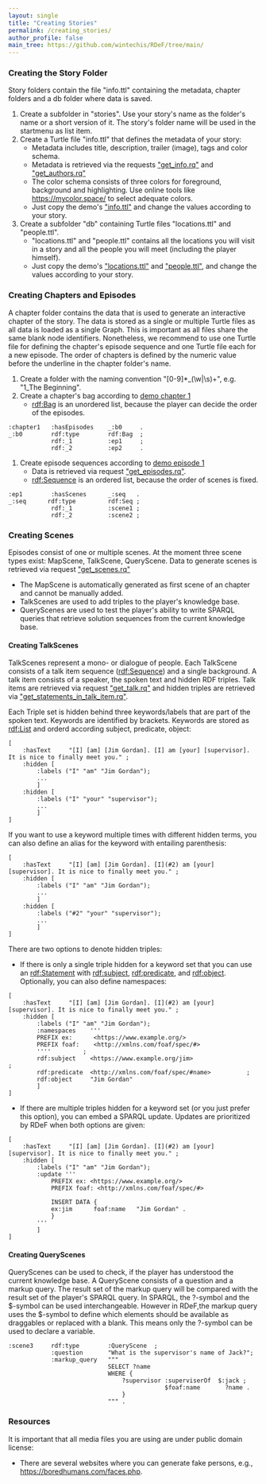 ```yaml
---
layout: single
title: "Creating Stories"
permalink: /creating_stories/
author_profile: false
main_tree: https://github.com/wintechis/RDeF/tree/main/
---
```


### Creating the Story Folder
Story folders contain the file "info.ttl" containing the metadata, chapter folders and a db folder where data is saved.

1. Create a subfolder in "stories". Use your story's name as the folder's name or a short version of it. The story's folder name will be used in the startmenu as list item.
2. Create a Turtle file "info.ttl" that defines the metadata of your story:
   * Metadata includes title, description, trailer (image), tags and color schema.
   * Metadata is retrieved via the requests ["get_info.rq"]({{page.main_tree}}requests/get_info.rq) and ["get_authors.rq"]({{page.main_tree}}requests/get_authors.rq)
   * The color schema consists of three colors for foreground, background and highlighting. Use online tools like https://mycolor.space/ to select adequate colors.
   * Just copy the demo's ["info.ttl"]({{page.main_tree}}stories/demo/info.ttl) and change the values according to your story.
3. Create a subfolder "db" containing Turtle files "locations.ttl" and "people.ttl".
   * "locations.ttl" and "people.ttl" contains all the locations you will visit in a story and all the people you will meet (including the player himself).
   * Just copy the demo's ["locations.ttl"]({{page.main_tree}}stories/demo/db/locations.ttl) and ["people.ttl"]({{page.main_tree}}stories/demo/db/people.ttl), and change the values according to your story.

### Creating Chapters and Episodes
A chapter folder contains the data that is used to generate an interactive chapter of the story. The data is stored as a single or multiple Turtle files as all data is loaded as a single Graph. This is important as all files share the same blank node identifiers. Nonetheless, we recommend to use one Turtle file for defining the chapter's episode sequence and one Turtle file each for a new episode. The order of chapters is defined by the numeric value before the underline in the chapter folder's name.

1. Create a folder with the naming convention "[0-9]*_(\w|\s)+", e.g. "1_The Beginning".
2. Create a chapter's bag according to [demo chapter 1]({{page.main_tree}}stories/demo/1_The%20Interview/chapter.ttl)
   * [rdf:Bag](https://www.w3.org/TR/rdf-schema/#ch_bag) is an unordered list, because the player can decide the order of the episodes.
```turtle
:chapter1   :hasEpisodes    _:b0     .
_:b0        rdf:type        rdf:Bag  ;
            rdf:_1          :ep1     ;
            rdf:_2          :ep2     .
```
1. Create episode sequences according to [demo episode 1]({{page.main_tree}}stories/demo/1_The%20Interview/episode_1.ttl)
   * Data is retrieved via request ["get_episodes.rq"]({{page.main_tree}}requests/get_episodes.rq).
   * [rdf:Sequence](https://www.w3.org/TR/rdf-schema/#ch_seq) is an ordered list, because the order of scenes is fixed.
```turtle
:ep1        :hasScenes      _:seq   .
_:seq      rdf:type         rdf:Seq ;
            rdf:_1          :scene1 ;
            rdf:_2          :scene2 ;
```

### Creating Scenes
Episodes consist of one or multiple scenes. At the moment three scene types exist: MapScene, TalkScene, QueryScene. Data to generate scenes is retrieved via request ["get_scenes.rq"]({{page.main_tree}}requests/get_scenes.rq) 
* The MapScene is automatically generated as first scene of an chapter and cannot be manually added. 
* TalkScenes are used to add triples to the player's knowledge base. 
* QueryScenes are used to test the player's ability to write SPARQL queries that retrieve solution sequences from the current knowledge base.

#### Creating TalkScenes
TalkScenes represent a mono- or dialogue of people. Each TalkScene consists of a talk item sequence ([rdf:Sequence](https://www.w3.org/TR/rdf-schema/#ch_seq)) and a single background. A talk item consists of a speaker, the spoken text and hidden RDF triples. Talk items are retrieved via request ["get_talk.rq"]({{page.main_tree}}requests/get_talk.rq) and hidden triples are retrieved via ["get_statements_in_talk_item.rq"]({{page.main_tree}}requests/get_statements_in_talk_item.rq). 

Each Triple set is hidden behind three keywords/labels that are part of the spoken text. Keywords are identified by brackets. Keywords are stored as [rdf:List](https://www.w3.org/TR/rdf-schema/#ch_list) and orderd according subject, predicate, object:
```turtle
[
    :hasText     "[I] [am] [Jim Gordan]. [I] am [your] [supervisor]. It is nice to finally meet you." ;
    :hidden [
        :labels ("I" "am" "Jim Gordan");
        ...
        ]
    :hidden [
        :labels ("I" "your" "supervisor");
        ...
        ]
]
```

If you want to use a keyword multiple times with different hidden terms, you can also define an alias for the keyword with entailing parenthesis:
```turtle
[
    :hasText     "[I] [am] [Jim Gordan]. [I](#2) am [your] [supervisor]. It is nice to finally meet you." ;
    :hidden [
        :labels ("I" "am" "Jim Gordan");
        ...
        ]
    :hidden [
        :labels ("#2" "your" "supervisor");
        ...
        ]
]
```

There are two options to denote hidden triples:
* If there is only a single triple hidden for a keyword set that you can use an [rdf:Statement](https://www.w3.org/TR/rdf-schema/#ch_statement) with [rdf:subject](https://www.w3.org/TR/rdf-schema/#ch_subject), [rdf:predicate](https://www.w3.org/TR/rdf-schema/#ch_predicate), and [rdf:object](https://www.w3.org/TR/rdf-schema/#ch_object). Optionally, you can also define namespaces:
```turtle
[
    :hasText     "[I] [am] [Jim Gordan]. [I](#2) am [your] [supervisor]. It is nice to finally meet you." ;
    :hidden [
        :labels ("I" "am" "Jim Gordan");
        :namespaces    '''
        PREFIX ex:      <https://www.example.org/>
        PREFIX foaf:    <http://xmlns.com/foaf/spec/#>
        ''''         ;
        rdf:subject    <https://www.example.org/jim>                   ;
        rdf:predicate  <http://xmlns.com/foaf/spec/#name>          ; 
        rdf:object     "Jim Gordan"     
        ]
]
```
* If there are multiple triples hidden for a keyword set (or you just prefer this option), you can embed a SPARQL update. Updates are prioritized by RDeF when both options are given:
```turtle
[
    :hasText     "[I] [am] [Jim Gordan]. [I](#2) am [your] [supervisor]. It is nice to finally meet you." ;
    :hidden [
        :labels ("I" "am" "Jim Gordan");
        :update '''
            PREFIX ex: <https://www.example.org/>
            PREFIX foaf: <http://xmlns.com/foaf/spec/#>
            
            INSERT DATA {
            ex:jim      foaf:name   "Jim Gordan" .
            }
        ''' 
        ]
]
```


#### Creating QueryScenes
QueryScenes can be used to check, if the player has understood the current knowledge base. A QueryScene consists of a question and a markup query. The result set of the markup query will be compared with the result set of the player's SPARQL query. In SPARQL, the ?-symbol and the $-symbol can be used interchangeable. However in RDeF,the markup query uses the $-symbol to define which elements should be available as draggables or replaced with a blank. This means only the ?-symbol can be used to declare a variable.

```turtle
:scene3     rdf:type        :QueryScene  ;
            :question       "What is the supervisor's name of Jack?";
            :markup_query   """
                            SELECT ?name 
                            WHERE {
                                ?supervisor :superviserOf  $:jack ;
                                            $foaf:name       ?name .
                                }
                            """ .
```

### Resources
It is important that all media files you are using are under public domain license:
* There are several websites where you can generate fake persons, e.g., https://boredhumans.com/faces.php.